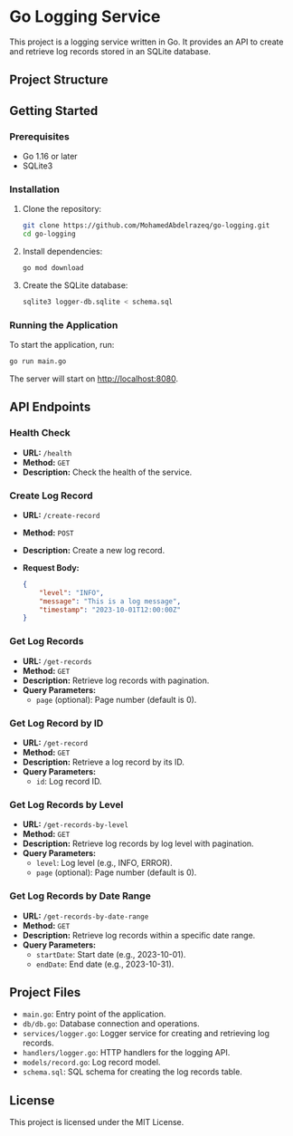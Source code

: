 # Go Logging Service
This project is a logging service written in Go. It provides an API to create and retrieve log records stored in an SQLite database.

## Project Structure

## Getting Started

### Prerequisites

- Go 1.16 or later
- SQLite3

### Installation

1. Clone the repository:

    ```sh
    git clone https://github.com/MohamedAbdelrazeq/go-logging.git
    cd go-logging
    ```

2. Install dependencies:

    ```sh
    go mod download
    ```

3. Create the SQLite database:

    ```sh
    sqlite3 logger-db.sqlite < schema.sql
    ```

### Running the Application

To start the application, run:

```sh
go run main.go
```

The server will start on [http://localhost:8080](http://localhost:8080).

## API Endpoints

### Health Check

- **URL:** `/health`
- **Method:** `GET`
- **Description:** Check the health of the service.

### Create Log Record

- **URL:** `/create-record`
- **Method:** `POST`
- **Description:** Create a new log record.
- **Request Body:**

    ```json
    {
        "level": "INFO",
        "message": "This is a log message",
        "timestamp": "2023-10-01T12:00:00Z"
    }
    ```

### Get Log Records

- **URL:** `/get-records`
- **Method:** `GET`
- **Description:** Retrieve log records with pagination.
- **Query Parameters:**
  - `page` (optional): Page number (default is 0).

### Get Log Record by ID

- **URL:** `/get-record`
- **Method:** `GET`
- **Description:** Retrieve a log record by its ID.
- **Query Parameters:**
  - `id`: Log record ID.

### Get Log Records by Level

- **URL:** `/get-records-by-level`
- **Method:** `GET`
- **Description:** Retrieve log records by log level with pagination.
- **Query Parameters:**
  - `level`: Log level (e.g., INFO, ERROR).
  - `page` (optional): Page number (default is 0).

### Get Log Records by Date Range

- **URL:** `/get-records-by-date-range`
- **Method:** `GET`
- **Description:** Retrieve log records within a specific date range.
- **Query Parameters:**
  - `startDate`: Start date (e.g., 2023-10-01).
  - `endDate`: End date (e.g., 2023-10-31).

## Project Files

- `main.go`: Entry point of the application.
- `db/db.go`: Database connection and operations.
- `services/logger.go`: Logger service for creating and retrieving log records.
- `handlers/logger.go`: HTTP handlers for the logging API.
- `models/record.go`: Log record model.
- `schema.sql`: SQL schema for creating the log records table.

## License

This project is licensed under the MIT License.